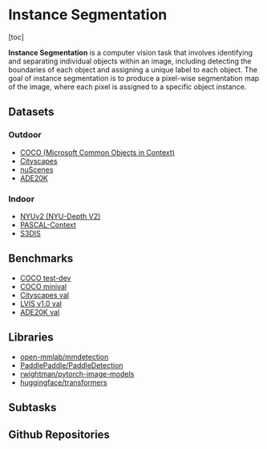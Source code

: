 # Instance Segmentation

[toc]

__Instance Segmentation__ is a computer vision task that involves identifying and separating individual objects within an image, including detecting the boundaries of each object and assigning a unique label to each object. The goal of instance segmentation is to produce a pixel-wise segmentation map of the image, where each pixel is assigned to a specific object instance.

## Datasets

### Outdoor

- [COCO (Microsoft Common Objects in Context)](https://cocodataset.org/#home)
- [Cityscapes](https://www.cityscapes-dataset.com/dataset-overview/)
- [nuScenes](https://www.nuscenes.org/)
- [ADE20K](https://groups.csail.mit.edu/vision/datasets/ADE20K/)

### Indoor

- [NYUv2 (NYU-Depth V2)](https://cs.nyu.edu/~silberman/datasets/nyu_depth_v2.html)
- [PASCAL-Context](https://cs.stanford.edu/~roozbeh/pascal-context/)
- [S3DIS](http://buildingparser.stanford.edu/dataset.html)

## Benchmarks

- [COCO test-dev](https://paperswithcode.com/sota/instance-segmentation-on-coco)
- [COCO minival](https://paperswithcode.com/sota/instance-segmentation-on-coco-minival)
- [Cityscapes val](https://paperswithcode.com/sota/instance-segmentation-on-cityscapes-val)
- [LVIS v1.0 val](https://paperswithcode.com/sota/instance-segmentation-on-lvis-v1-0-val)
- [ADE20K val](https://paperswithcode.com/sota/instance-segmentation-on-ade20k-val)

## Libraries

- [open-mmlab/mmdetection](https://github.com/open-mmlab/mmdetection)
- [PaddlePaddle/PaddleDetection](https://github.com/PaddlePaddle/PaddleDetection)
- [rwightman/pytorch-image-models](https://github.com/huggingface/pytorch-image-models)
- [huggingface/transformers](https://github.com/huggingface/pytorch-image-models)

## Subtasks

## Github Repositories